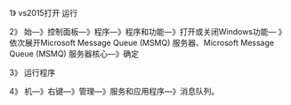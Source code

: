 1》  vs2015打开 运行

2》 始—》控制面板—》程序—》程序和功能—》打开或关闭Windows功能—
》依次展开Microsoft Message Queue (MSMQ) 服务器、Microsoft Message Queue (MSMQ) 服务器核心—》确定

3》 运行程序 


4》 机—》右键—》管理—》服务和应用程序—》消息队列。
